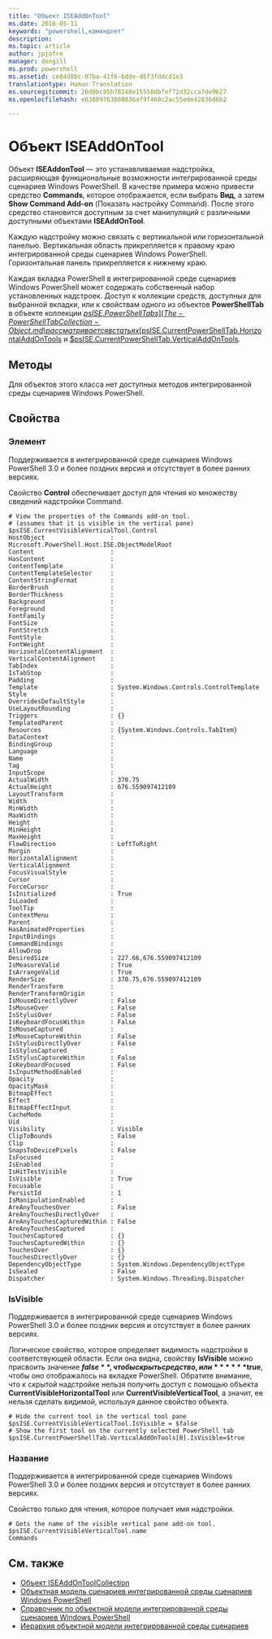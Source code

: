 ```yaml
---
title: "Объект ISEAddOnTool"
ms.date: 2016-05-11
keywords: "powershell,командлет"
description: 
ms.topic: article
author: jpjofre
manager: dongill
ms.prod: powershell
ms.assetid: ce84d8bc-07ba-41f6-bdde-d6f3fddcd1e3
translationtype: Human Translation
ms.sourcegitcommit: 26d8bc85b78248e15558dbfef72d32cca7de9627
ms.openlocfilehash: e63809763808836af9f468c2ac55ede42836d6b2

---
```


# Объект ISEAddOnTool
  Объект **ISEAddonTool** — это устанавливаемая надстройка, расширяющая функциональные возможности интегрированной среды сценариев Windows PowerShell. В качестве примера можно привести средство **Commands**, которое отображается, если выбрать **Вид**, а затем **Show Command Add-on** (Показать настройку Command). После этого средство становится доступным за счет манипуляций с различными доступными объектами **ISEAddOnTool**.

 Каждую надстройку можно связать с вертикальной или горизонтальной панелью. Вертикальная область прикрепляется к правому краю интегрированной среды сценариев Windows PowerShell. Горизонтальная панель прикрепляется к нижнему краю.

 Каждая вкладка PowerShell в интегрированной среде сценариев Windows PowerShell может содержать собственный набор установленных надстроек. Доступ к коллекции средств, доступных для выбранной вкладки, или к свойствам одного из объектов **PowerShellTab** в объекте коллекции [$psISE.PowerShellTabs](The-PowerShellTabCollection-Object.md) рассматривается в статьях [$psISE.CurrentPowerShellTab.HorizontalAddOnTools](The-ISEAddOnToolCollection-Object.md) и [$psISE.CurrentPowerShellTab.VerticalAddOnTools](The-ISEAddOnToolCollection-Object.md).

## Методы
 Для объектов этого класса нет доступных методов интегрированной среды сценариев Windows PowerShell.

## Свойства

###  <a name="Control"></a> Элемент
  Поддерживается в интегрированной среде сценариев Windows PowerShell 3.0 и более поздних версия и отсутствует в более ранних версиях.

 Свойство **Control** обеспечивает доступ для чтения ко множеству сведений надстройки Command.

```
# View the properties of the Commands add-on tool.
# (assumes that it is visible in the vertical pane)
$psISE.CurrentVisibleVerticalTool.Control
HostObject                  : Microsoft.PowerShell.Host.ISE.ObjectModelRoot
Content                     :
HasContent                  :
ContentTemplate             :
ContentTemplateSelector     :
ContentStringFormat         :
BorderBrush                 :
BorderThickness             :
Background                  :
Foreground                  :
FontFamily                  :
FontSize                    :
FontStretch                 :
FontStyle                   :
FontWeight                  :
HorizontalContentAlignment  :
VerticalContentAlignment    :
TabIndex                    :
IsTabStop                   :
Padding                     :
Template                    : System.Windows.Controls.ControlTemplate
Style                       :
OverridesDefaultStyle       :
UseLayoutRounding           :
Triggers                    : {}
TemplatedParent             :
Resources                   : {System.Windows.Controls.TabItem}
DataContext                 :
BindingGroup                :
Language                    :
Name                        :
Tag                         :
InputScope                  :
ActualWidth                 : 370.75
ActualHeight                : 676.559097412109
LayoutTransform             :
Width                       :
MinWidth                    :
MaxWidth                    :
Height                      :
MinHeight                   :
MaxHeight                   :
FlowDirection               : LeftToRight
Margin                      :
HorizontalAlignment         :
VerticalAlignment           :
FocusVisualStyle            :
Cursor                      :
ForceCursor                 :
IsInitialized               : True
IsLoaded                    :
ToolTip                     :
ContextMenu                 :
Parent                      :
HasAnimatedProperties       :
InputBindings               :
CommandBindings             :
AllowDrop                   :
DesiredSize                 : 227.66,676.559097412109
IsMeasureValid              : True
IsArrangeValid              : True
RenderSize                  : 370.75,676.559097412109
RenderTransform             :
RenderTransformOrigin       :
IsMouseDirectlyOver         : False
IsMouseOver                 : False
IsStylusOver                : False
IsKeyboardFocusWithin       : False
IsMouseCaptured             :
IsMouseCaptureWithin        : False
IsStylusDirectlyOver        : False
IsStylusCaptured            :
IsStylusCaptureWithin       : False
IsKeyboardFocused           : False
IsInputMethodEnabled        :
Opacity                     :
OpacityMask                 :
BitmapEffect                :
Effect                      :
BitmapEffectInput           :
CacheMode                   :
Uid                         :
Visibility                  : Visible
ClipToBounds                : False
Clip                        :
SnapsToDevicePixels         : False
IsFocused                   :
IsEnabled                   :
IsHitTestVisible            :
IsVisible                   : True
Focusable                   :
PersistId                   : 1
IsManipulationEnabled       :
AreAnyTouchesOver           : False
AreAnyTouchesDirectlyOver   :
AreAnyTouchesCapturedWithin : False
AreAnyTouchesCaptured       :
TouchesCaptured             : {}
TouchesCapturedWithin       : {}
TouchesOver                 : {}
TouchesDirectlyOver         : {}
DependencyObjectType        : System.Windows.DependencyObjectType
IsSealed                    : False
Dispatcher                  : System.Windows.Threading.Dispatcher

```

###  <a name="IsVisible"></a> IsVisible
  Поддерживается в интегрированной среде сценариев Windows PowerShell 3.0 и более поздних версия и отсутствует в более ранних версиях.

 Логическое свойство, которое определяет видимость надстройки в соответствующей области. Если она видна, свойству **IsVisible** можно присвоить значение **$false**, чтобы скрыть средство, или ******$true**, чтобы оно отображалось на вкладке PowerShell. Обратите внимание, что к скрытой надстройке нельзя получить доступ с помощью объекта **CurrentVisibleHorizontalTool** или **CurrentVisibleVerticalTool**, а значит, ее нельзя сделать видимой, используя данное свойство объекта.

```
# Hide the current tool in the vertical tool pane
$psISE.CurrentVisibleVerticalTool.IsVisible = $false
# Show the first tool on the currently selected PowerShell tab
$psISE.CurrentPowerShellTab.VerticalAddOnTools[0].IsVisible=$true

```

###  <a name="name"></a> Название
  Поддерживается в интегрированной среде сценариев Windows PowerShell 3.0 и более поздних версия и отсутствует в более ранних версиях.

 Свойство только для чтения, которое получает имя надстройки.

```
# Gets the name of the visible vertical pane add-on tool.
$psISE.CurrentVisibleVerticalTool.name
Commands

```

## См. также
- [Объект ISEAddOnToolCollection](The-ISEAddOnToolCollection-Object.md)
- [Объектная модель сценариев интегрированной среды сценариев Windows PowerShell](The-Windows-PowerShell-ISE-Scripting-Object-Model.md)
- [Справочник по объектной модели интегрированной среды сценариев Windows PowerShell](Windows-PowerShell-ISE-Object-Model-Reference.md)
- [Иерархия объектной модели интегрированной среды сценариев](The-ISE-Object-Model-Hierarchy.md)




<!--HONumber=Sep16_HO4-->


